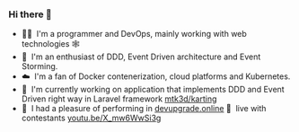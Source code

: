 ### Hi there 👋

- 👨‍💻&nbsp;&nbsp;I'm a programmer and DevOps, mainly working with web technologies 🕸️  
- 📘&nbsp;&nbsp;I'm an enthusiast of DDD, Event Driven architecture and Event Storming.  
- ☁️&nbsp;&nbsp;I'm a fan of Docker contenerization, cloud platforms and Kubernetes.  
- 🔭&nbsp;&nbsp;I'm currently working on application that implements DDD and Event Driven right way in Laravel framework [mtk3d/karting](https://github.com/mtk3d/karting)
- 🎥&nbsp;&nbsp;I had a pleasure of performing in [devupgrade.online](https://devupgrade.online/) 🔴&nbsp;&nbsp;live with contestants [youtu.be/X_mw6WwSi3g](https://youtu.be/X_mw6WwSi3g?t=3351) 
